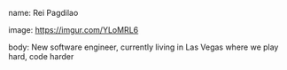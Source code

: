 name: Rei Pagdilao

image: https://imgur.com/YLoMRL6

body: New software engineer, currently living in Las Vegas where we play hard, code harder